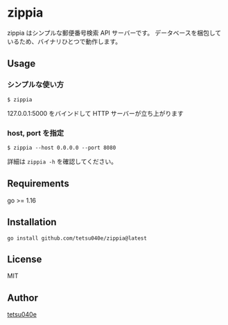 # zippia

zippia はシンプルな郵便番号検索 API サーバーです。
データベースを梱包しているため、バイナリひとつで動作します。

## Usage

### シンプルな使い方
```
$ zippia
```
127.0.0.1:5000 をバインドして HTTP サーバーが立ち上がります

### host, port を指定

```
$ zippia --host 0.0.0.0 --port 8080
```

詳細は `zippia -h` を確認してください。

## Requirements

go >= 1.16

## Installation

```
go install github.com/tetsu040e/zippia@latest
```

## License

MIT

## Author

[tetsu040e](https://github.com/tetsu040e)
